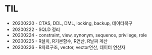 # TIL
- 20200220 - CTAS, DDL, DML, locking, backup, 데이터복구
- 20200222 - SQLD 정리
- 20200224 - constraint, view, synonym, sequence, privilege, role
- 20200225 - R설치, R기본함수, R연산, R날짜 계산
- 20200226 - R자료구조, vector, vector연산, 데이터 연산자
